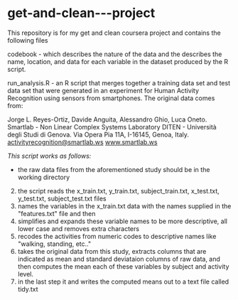 get-and-clean---project
=======================

This repository is for my get and clean coursera project and contains the following files

codebook - which describes the nature of the data and the describes the name, location, and data for each variable in the
dataset produced by the R script.

run_analysis.R  - an R script that merges together a training data set and test data set that 
were generated in an experiment for Human Activity Recognition using sensors from smartphones.  The original data
comes from:

Jorge L. Reyes-Ortiz, Davide Anguita, Alessandro Ghio, Luca Oneto.
Smartlab - Non Linear Complex Systems Laboratory
DITEN - Università degli Studi di Genova.
Via Opera Pia 11A, I-16145, Genoa, Italy.
activityrecognition@smartlab.ws
www.smartlab.ws

_This script works as follows:_

* the raw data files from the aforementioned study should be in the working directory
2. the script reads the x\_train.txt, y\_train.txt, subject\_train.txt, x\_test.txt, y\_test.txt, subject_test.txt files
3. names the variables in the x\_train.txt data with the names supplied in the "features.txt" file and then
4. simplifies and expands these variable names to be more descriptive, all lower case and removes extra characters
5. recodes the activities from numeric codes to descriptive names like "walking, standing, etc.."
6. takes the original data from this study, extracts columns that are indicated as mean and standard deviataion columns
    of raw data, and then computes the mean each of these variables by subject and activity level.
7. in the last step it and writes the computed means out to a text file called tidy.txt

